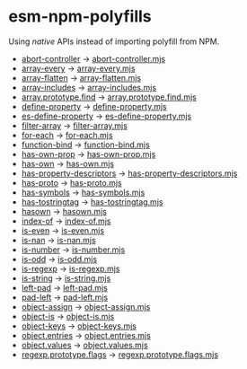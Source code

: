 # esm-npm-polyfills

Using _native_ APIs instead of importing polyfill from NPM.

- [abort-controller](https://www.npmjs.com/package/abort-controller) → [abort-controller.mjs](./abort-controller.mjs)
- [array-every](https://www.npmjs.com/package/array-every) → [array-every.mjs](./array-every.mjs)
- [array-flatten](https://www.npmjs.com/package/array-flatten) → [array-flatten.mjs](./array-flatten.mjs)
- [array-includes](https://www.npmjs.com/package/array-includes) → [array-includes.mjs](./array-includes.mjs)
- [array.prototype.find](https://www.npmjs.com/package/array.prototype.find) → [array.prototype.find.mjs](./array.prototype.find.mjs)
- [define-property](https://www.npmjs.com/package/define-property) → [define-property.mjs](./define-property.mjs)
- [es-define-property](https://www.npmjs.com/package/es-define-property) → [es-define-property.mjs](./es-define-property.mjs)
- [filter-array](https://www.npmjs.com/package/filter-array) → [filter-array.mjs](./filter-array.mjs)
- [for-each](https://www.npmjs.com/package/for-each) → [for-each.mjs](./for-each.mjs)
- [function-bind](https://www.npmjs.com/package/function-bind) → [function-bind.mjs](./function-bind.mjs)
- [has-own-prop](https://www.npmjs.com/package/has-own-prop) → [has-own-prop.mjs](./has-own-prop.mjs)
- [has-own](https://www.npmjs.com/package/has-own) → [has-own.mjs](./has-own.mjs)
- [has-property-descriptors](https://www.npmjs.com/package/has-property-descriptors) → [has-property-descriptors.mjs](./has-property-descriptors.mjs)
- [has-proto](https://www.npmjs.com/package/has-proto) → [has-proto.mjs](./has-proto.mjs)
- [has-symbols](https://www.npmjs.com/package/has-symbols) → [has-symbols.mjs](./has-symbols.mjs)
- [has-tostringtag](https://www.npmjs.com/package/has-tostringtag) → [has-tostringtag.mjs](./has-tostringtag.mjs)
- [hasown](https://www.npmjs.com/package/hasown) → [hasown.mjs](./hasown.mjs)
- [index-of](https://www.npmjs.com/package/index-of) → [index-of.mjs](./index-of.mjs)
- [is-even](https://www.npmjs.com/package/is-even) → [is-even.mjs](./is-even.mjs)
- [is-nan](https://www.npmjs.com/package/is-nan) → [is-nan.mjs](./is-nan.mjs)
- [is-number](https://www.npmjs.com/package/is-number) → [is-number.mjs](./is-number.mjs)
- [is-odd](https://www.npmjs.com/package/is-odd) → [is-odd.mjs](./is-odd.mjs)
- [is-regexp](https://www.npmjs.com/package/is-regexp) → [is-regexp.mjs](./is-regexp.mjs)
- [is-string](https://www.npmjs.com/package/is-string) → [is-string.mjs](./is-string.mjs)
- [left-pad](https://www.npmjs.com/package/left-pad) → [left-pad.mjs](./left-pad.mjs)
- [pad-left](https://www.npmjs.com/package/pad-left) → [pad-left.mjs](./pad-left.mjs)
- [object-assign](https://www.npmjs.com/package/object-assign) → [object-assign.mjs](./object-assign.mjs)
- [object-is](https://www.npmjs.com/package/object-is) → [object-is.mjs](./object-is.mjs)
- [object-keys](https://www.npmjs.com/package/object-keys) → [object-keys.mjs](./object-keys.mjs)
- [object.entries](https://www.npmjs.com/package/object.entries) → [object.entries.mjs](./object.entries.mjs)
- [object.values](https://www.npmjs.com/package/object.values) → [object.values.mjs](./object.values.mjs)
- [regexp.prototype.flags](https://www.npmjs.com/package/regexp.prototype.flags) → [regexp.prototype.flags.mjs](./regexp.prototype.flags.mjs)
